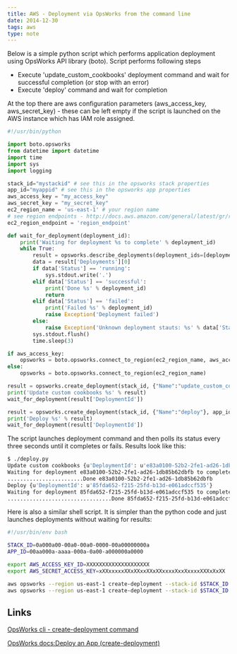 ```yaml
---
title: AWS - Deployment via OpsWorks from the command line
date: 2014-12-30
tags: aws
type: note
---
```


Below is a simple python script which performs application deployment using OpsWorks API library (boto).
Script performs following steps
- Execute 'update_custom_cookbooks' deployment command and wait for successful completion (or stop with an error)
- Execute 'deploy' command and wait for completion

<!-- more -->
At the top there are aws configuration parameters (aws_access_key, aws_secret_key) - these can be left empty if the script is launched on the AWS instance which has IAM role assigned.

```python
#!/usr/bin/python

import boto.opsworks
from datetime import datetime
import time
import sys
import logging

stack_id="mystackid" # see this in the opsworks stack properties
app_id="myappid" # see this in the opsworks app properties
aws_access_key = "my_access_key"
aws_secret_key = "my_secret_key"
ec2_region_name = 'us-east-1' # your region name
# see region endpoints - http://docs.aws.amazon.com/general/latest/gr/rande.html
ec2_region_endpoint = 'region_endpoint'

def wait_for_deployment(deployment_id):
    print('Waiting for deployment %s to complete' % deployment_id)
    while True:
        result = opsworks.describe_deployments(deployment_ids=[deployment_id])
        data = result['Deployments'][0]
        if data['Status'] == 'running':
            sys.stdout.write('.')
        elif data['Status'] == 'successful':
            print('Done %s' % deployment_id)
            return
        elif data['Status'] == 'failed':
            print('Failed %s' % deployment_id)
            raise Exception('Deployment failed')
        else:
            raise Exception('Unknown deployment stauts: %s' % data['Status'])
        sys.stdout.flush()
        time.sleep(3)

if aws_access_key:
    opsworks = boto.opsworks.connect_to_region(ec2_region_name, aws_access_key_id=aws_access_key, aws_secret_access_key=aws_secret_key)
else:
    opsworks = boto.opsworks.connect_to_region(ec2_region_name)

result = opsworks.create_deployment(stack_id, {"Name":"update_custom_cookbooks"}, app_id)
print('Update custom cookbooks %s' % result)
wait_for_deployment(result['DeploymentId'])

result = opsworks.create_deployment(stack_id, {"Name":"deploy"}, app_id)
print('Deploy %s' % result)
wait_for_deployment(result['DeploymentId'])

```

The script launches deployment command and then polls its status every three seconds until it completes or fails.
Results look like this:

```bash
$ ./deploy.py
Update custom cookbooks {u'DeploymentId': u'e83a0100-52b2-2fe1-ad26-1db85b62dbfb'}
Waiting for deployment e83a0100-52b2-2fe1-ad26-1db85b62dbfb to complete
........................Done e83a0100-52b2-2fe1-ad26-1db85b62dbfb
Deploy {u'DeploymentId': u'85fda652-f215-25fd-b13d-e061adccf535'}
Waiting for deployment 85fda652-f215-25fd-b13d-e061adccf535 to complete
.................................Done 85fda652-f215-25fd-b13d-e061adccf535
```

Here is also a similar shell script. It is simpler than the python code and just launches deployments without waiting for results:

```bash
#!/usr/bin/env bash

STACK_ID=0a000a00-00a0-00a0-0000-00a00000000a
APP_ID=00aa000a-aaaa-000a-0a00-a000000a0000

export AWS_ACCESS_KEY_ID=XXXXXXXXXXXXXXXXXXXX
export AWS_SECRET_ACCESS_KEY=xXXxxxxxXXxXXxxXXxXXxxxxXxxXxxxxXXXxXxXX

aws opsworks --region us-east-1 create-deployment --stack-id $STACK_ID --app-id $APP_ID --command "{\"Name\":\"update_custom_cookbooks\"}"
aws opsworks --region us-east-1 create-deployment --stack-id $STACK_ID --app-id $APP_ID --command "{\"Name\":\"deploy\"}"
```

## Links

[OpsWorks cli - create-deployment command](http://docs.aws.amazon.com/cli/latest/reference/opsworks/create-deployment.html)

[OpsWorks docs:Deploy an App (create-deployment)](http://docs.aws.amazon.com/opsworks/latest/userguide/cli-examples-create-deployment.html)


